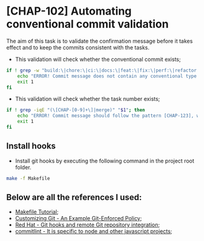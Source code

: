 # [CHAP-102] Automating conventional commit validation

The aim of this task is to validate the confirmation message before it takes effect and to keep the commits consistent with the tasks.

- This validation will check whether the conventional commit exists;
```bash
if ! grep -w "build:\|chore:\|ci:\|docs:\|feat:\|fix:\|perf:\|refactor:\|revert:\|test:" "$1"; then
    echo "ERROR! Commit message does not contain any conventional type., e.g. feat:, fix:." >&2
    exit 1
fi
```

- This validation will check whether the task number exists;
```bash
if ! grep -iqE "(\[CHAP-[0-9]+\]|merge)" "$1"; then
    echo "ERROR! Commit message should follow the pattern [CHAP-123], where 123 is the task number." >&2
    exit 1
fi
```

## Install hooks

- Install git hooks by executing the following command in the project root folder.

```bash
make -f Makefile
```

## Below are all the references I used:

* [Makefile Tutorial](https://makefiletutorial.com/#phony);
* [Customizing Git - An Example Git-Enforced Policy](https://git-scm.com/book/en/v2/Customizing-Git-An-Example-Git-Enforced-Policy);
* [Red Hat - Git hooks and remote Git repository integration](https://access.redhat.com/documentation/en-us/red_hat_decision_manager/7.8/html/configuring_business_central_settings_and_properties/managing-business-central-git-hooks-con);
* [commitlint - It is specific to node and other javascript projects](https://github.com/conventional-changelog/commitlint/blob/master/README.md);